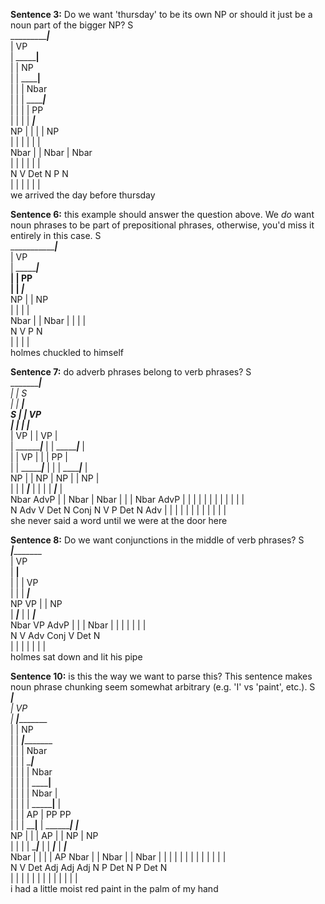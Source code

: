 **Sentence 3:** Do we want 'thursday' to be its own NP or should it just be a noun part of the bigger NP?
              S                              
  ____________|___                            
 |                VP                         
 |       _________|____                       
 |      |              NP                    
 |      |      ________|____                  
 |      |     |            Nbar              
 |      |     |    _________|_____            
 |      |     |   |               PP         
 |      |     |   |          _____|_____      
 NP     |     |   |         |           NP   
 |      |     |   |         |           |     
Nbar    |     |  Nbar       |          Nbar  
 |      |     |   |         |           |     
 N      V    Det  N         P           N    
 |      |     |   |         |           |     
 we  arrived the day      before     thursday

**Sentence 6:** this example should answer the question above. We *do* want noun phrases to be part of prepositional phrases, otherwise, you'd miss it entirely in this case.
                 S                 
   ______________|___               
  |                  VP            
  |        __________|___           
  |       |              PP        
  |       |           ___|_____     
  NP      |          |         NP  
  |       |          |         |    
 Nbar     |          |        Nbar 
  |       |          |         |    
  N       V          P         N   
  |       |          |         |    
holmes chuckled      to     himself

**Sentence 7:** do adverb phrases belong to verb phrases?
                                   S                                      
             ______________________|______________                         
            |                      |              S                       
            |                      |     _________|_______                 
            S                      |    |                 VP              
  __________|____                  |    |              ___|____________    
 |               VP                |    |             VP               |  
 |      _________|___              |    |     ________|___             |   
 |     |             VP            |    |    |            PP           |  
 |     |     ________|___          |    |    |     _______|___         |   
 NP    |    |            NP        |    NP   |    |           NP       |  
 |     |    |         ___|___      |    |    |    |        ___|___     |   
Nbar  AdvP  |        |      Nbar   |   Nbar  |    |       |      Nbar AdvP
 |     |    |        |       |     |    |    |    |       |       |    |   
 N    Adv   V       Det      N    Conj  N    V    P      Det      N   Adv 
 |     |    |        |       |     |    |    |    |       |       |    |   
she  never said      a      word until  we  were  at     the     door here

**Sentence 8:** Do we want conjunctions in the middle of verb phrases?
        S                                
   _____|____________                     
  |                  VP                  
  |          ________|________            
  |         |        |        VP         
  |         |        |     ___|___        
  NP        VP       |    |       NP     
  |      ___|___     |    |    ___|___    
 Nbar   VP     AdvP  |    |   |      Nbar
  |     |       |    |    |   |       |   
  N     V      Adv  Conj  V  Det      N  
  |     |       |    |    |   |       |   
holmes sat     down and  lit his     pipe

**Sentence 10:** is this the way we want to parse this? This sentence makes noun phrase chunking seem somewhat arbitrary (e.g. 'I' vs 'paint', etc.).
      S                                                                        
  ____|___                                                                      
 |        VP                                                                   
 |     ___|___________                                                          
 |    |               NP                                                       
 |    |    ___________|__________________                                       
 |    |   |                             Nbar                                   
 |    |   |            __________________|_________________                     
 |    |   |           |                                   Nbar                 
 |    |   |           |                        ____________|________            
 |    |   |           |                      Nbar                   |          
 |    |   |           |              _________|____                 |           
 |    |   |           AP            |              PP               PP         
 |    |   |     ______|____         |     _________|___          ___|___        
 NP   |   |    |           AP       |    |             NP       |       NP     
 |    |   |    |       ____|___     |    |          ___|___     |    ___|___    
Nbar  |   |    |      |        AP  Nbar  |         |      Nbar  |   |      Nbar
 |    |   |    |      |        |    |    |         |       |    |   |       |   
 N    V  Det  Adj    Adj      Adj   N    P        Det      N    P  Det      N  
 |    |   |    |      |        |    |    |         |       |    |   |       |   
 i   had  a  little moist     red paint  in       the     palm  of  my     hand